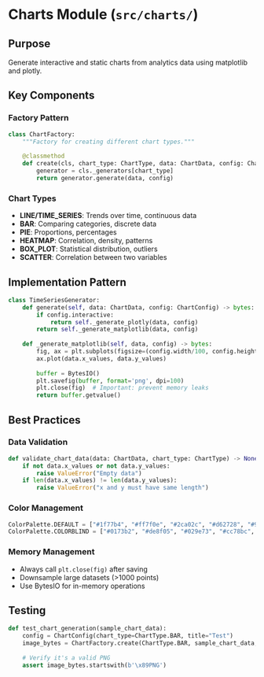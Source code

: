 # Charts Module (`src/charts/`)

## Purpose
Generate interactive and static charts from analytics data using matplotlib and plotly.

## Key Components

### Factory Pattern
```python
class ChartFactory:
    """Factory for creating different chart types."""
    
    @classmethod
    def create(cls, chart_type: ChartType, data: ChartData, config: ChartConfig) -> bytes:
        generator = cls._generators[chart_type]
        return generator.generate(data, config)
```

### Chart Types
- **LINE/TIME_SERIES**: Trends over time, continuous data
- **BAR**: Comparing categories, discrete data
- **PIE**: Proportions, percentages
- **HEATMAP**: Correlation, density, patterns
- **BOX_PLOT**: Statistical distribution, outliers
- **SCATTER**: Correlation between two variables

## Implementation Pattern
```python
class TimeSeriesGenerator:
    def generate(self, data: ChartData, config: ChartConfig) -> bytes:
        if config.interactive:
            return self._generate_plotly(data, config)
        return self._generate_matplotlib(data, config)
    
    def _generate_matplotlib(self, data, config) -> bytes:
        fig, ax = plt.subplots(figsize=(config.width/100, config.height/100))
        ax.plot(data.x_values, data.y_values)
        
        buffer = BytesIO()
        plt.savefig(buffer, format='png', dpi=100)
        plt.close(fig)  # Important: prevent memory leaks
        return buffer.getvalue()
```

## Best Practices

### Data Validation
```python
def validate_chart_data(data: ChartData, chart_type: ChartType) -> None:
    if not data.x_values or not data.y_values:
        raise ValueError("Empty data")
    if len(data.x_values) != len(data.y_values):
        raise ValueError("x and y must have same length")
```

### Color Management
```python
ColorPalette.DEFAULT = ["#1f77b4", "#ff7f0e", "#2ca02c", "#d62728", "#9467bd"]
ColorPalette.COLORBLIND = ["#0173b2", "#de8f05", "#029e73", "#cc78bc", "#ca9161"]
```

### Memory Management
- Always call `plt.close(fig)` after saving
- Downsample large datasets (>1000 points)
- Use BytesIO for in-memory operations

## Testing
```python
def test_chart_generation(sample_chart_data):
    config = ChartConfig(chart_type=ChartType.BAR, title="Test")
    image_bytes = ChartFactory.create(ChartType.BAR, sample_chart_data, config)
    
    # Verify it's a valid PNG
    assert image_bytes.startswith(b'\x89PNG')
```
